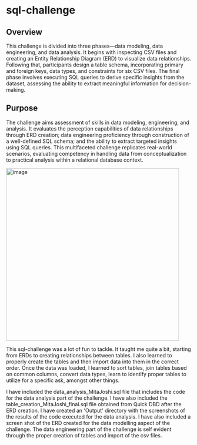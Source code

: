 # sql-challenge

## Overview
This challenge is divided into three phases—data modeling, data engineering, and data analysis. It begins with inspecting CSV files and creating an Entity Relationship Diagram (ERD) to visualize data relationships. Following that, participants design a table schema, incorporating primary and foreign keys, data types, and constraints for six CSV files. The final phase involves executing SQL queries to derive specific insights from the dataset, assessing the ability to extract meaningful information for decision-making.

## Purpose
The challenge aims assessment of skills in data modeling, engineering, and analysis. It evaluates the perception capabilities of data relationships through ERD creation; data engineering proficiency through construction of a well-defined SQL schema; and the ability to extract targeted insights using SQL queries. This multifaceted challenge replicates real-world scenarios, evaluating competency in handling data from conceptualization to practical analysis within a relational database context.

<img width="470" alt="image" src="https://github.com/Mitajoshi/sql-challenge/assets/142932546/a17c4373-f1fa-4add-86ed-b415ac21a669">

This sql-challenge was a lot of fun to tackle. It taught me quite a bit, starting from ERDs to creating relationships between tables. I also learned to properly create the tables and then import data into them in the correct order. 
Once the data was loaded, I learned to sort tables, join tables based on common columns, convert data types, learn to identify proper tables to utilize for a specific ask, amongst other things. 

I have included the data_analysis_MitaJoshi.sql file that includes the code for the data analysis part of the challenge. I have also included the table_creation_MitaJoshi_final.sql file obtained from Quick DBD after the ERD creation. I have created an 'Output' directory with the screenshots of the results of the code executed for the data analysis. I have also included a screen shot of the ERD created for the data modelling aspect of the challenge. The data engineering part of the challenge is self evident through the proper creation of tables and import of the csv files. 

